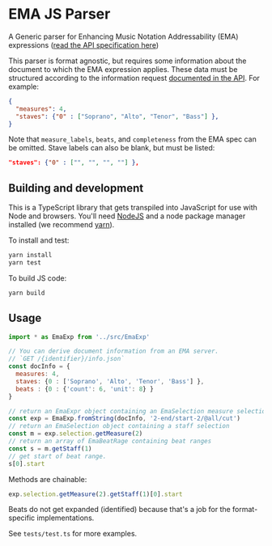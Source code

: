 # EMA JS Parser

A Generic parser for Enhancing Music Notation Addressability (EMA) expressions ([read the API specification here](https://github.com/music-addressability/ema/blob/master/docs/api.md))

This parser is format agnostic, but requires some information about the document to which the EMA expression applies. These data must be structured according to the information request [documented in the API](https://github.com/music-addressability/ema/blob/master/docs/api.md#request-information-on-music-notation-document). For example:

```json
{
  "measures": 4,
  "staves": {"0" : ["Soprano", "Alto", "Tenor", "Bass"] },
}
```

Note that `measure_labels`, `beats`, and `completeness` from the EMA spec can be omitted. Stave labels can also be blank, but must be listed:

```json
"staves": {"0" : ["", "", "", ""] },
```

## Building and development

This is a TypeScript library that gets transpiled into JavaScript for use with Node and browsers. You'll need  [NodeJS](https://nodejs.org/) and a node package manager installed (we recommend [yarn](https://classic.yarnpkg.com/)).

To install and test:

```bash
yarn install
yarn test
```

To build JS code:

```bash
yarn build
```

## Usage

```js
import * as EmaExp from '../src/EmaExp'

// You can derive document information from an EMA server.
// `GET /{identifier}/info.json`
const docInfo = {
  measures: 4,
  staves: {0 : ['Soprano', 'Alto', 'Tenor', 'Bass'] },
  beats : {0 : {'count': 6, 'unit': 8} }
}

// return an EmaExpr object containing an EmaSelection measure selection with further selections in the object.
const exp = EmaExp.fromString(docInfo, '2-end/start-2/@all/cut')
// return an EmaSelection object containing a staff selection
const m = exp.selection.getMeasure(2)
// return an array of EmaBeatRage containing beat ranges
const s = m.getStaff(1)
// get start of beat range.
s[0].start
```

Methods are chainable:

```js
exp.selection.getMeasure(2).getStaff(1)[0].start
```

Beats do not get expanded (identified) because that's a job for the format-specific implementations.

See `tests/test.ts` for more examples.
